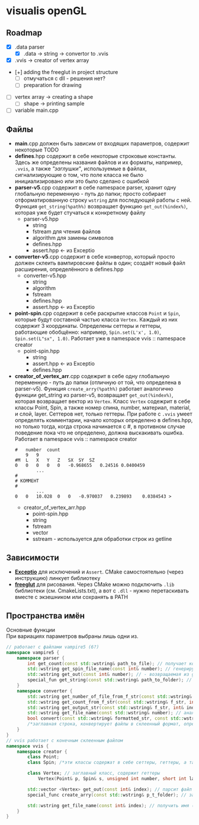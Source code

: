 # visualis openGL
  
## Roadmap
- [x] .data parser
    - [x] .data -> string -> convertor to .vvis
- [x] .vvis -> creator of vertex array
- [+] adding the freeglut in project structure
    - [ ] отмучаться с dll - решения нет?
    - [ ] preparation for drawing
- [ ] vertex array -> creating a shape
    - [ ] shape -> printing sample
- [ ] variable main.cpp
  
## Файлы  
* **main**.cpp должен быть зависим от входящих параметров, содержит некоторые TODO
* **defines**.hpp содержит в себе некоторые строковые константы. Здесь же определены названия файлов и их форматы, например, `.vvis`, а также *"заглушки"*, используемые в файлах, сигнализирующие о том, что поле класса не было инициализировано или это было сделано с ошибкой
* **parser-v5**.cpp содержит в себе namespace parser, хранит одну глобальную переменную - путь до папки; просто собирает отформатированную строку `wstring` для последующей работы с ней. Функция `get_string(%path%)` возвращает функцию `get_out(%index%)`, которая уже будет стучаться к конкретному файлу
    * parser-v5.hpp
        * string
        * fstream для чтения файлов
        * algorithm для замены символов
        * defines.hpp
        * assert.hpp <- из Exceptio
* **converter-v5**.cpp содержит в себе конвертор, который просто должен склеить вампировские файлы в один; создаёт новый файл расширения, определённого в defines.hpp
    * converter-v5.hpp
        * string
        * algorithm
        * fstream
        * defines.hpp
        * assert.hpp <- из Exceptio
* **point-spin**.cpp содержит в себе раскрытие классов `Point` и `Spin`, которые будут составной частью класса `Vertex`. Каждый из них содержит 3 координаты. Определены сеттеры и геттеры, работающие обобщённо: например, `Spin.set(L'x', 1.0)`, `Spin.set(L"sx", 1.0)`. Работает уже в namespace vvis :: namespace creator
    * point-spin.hpp
        * string
        * assert.hpp <- из Exceptio
        * defines.hpp
* **creator_of_vertex_arr**.cpp содежрит в себе одну глобальную переменную - путь до папки (отличную от той, что определена в parser-v5). Функция `create_arry(%path%)` работает аналогично функции get_string из parser-v5, возвращает `get_out(%index%)`, которая возвращает вектор из `Vertex`. Класс `Vertex` содежрит в себе классы Point, Spin, а также номер спина, number, материал, material, и слой, layer. Сеттеров нет, только геттеры. При работе с `.vvis` умеет определять комментарии, начало которых определено в defines.hpp, но только тогда, когда строка начинается с #, в противном случае поведение пока что не определено, должна выскакивать ошибка.  Работает в namespace vvis :: namespace creator
    ```vvis
    #	number	count  
        9	9  
    #M	L	X	Y	Z	SX	SY	SZ  
    0	0	0	0	0	-0.968655	0.24516	0.0400459  
            ...
    #  
    # КОММЕНТ  
    #  
            ...
    0	0	10.028	0	0	-0.970037	0.239893	0.0384543 >
    ```
    * creator_of_vertex_arr.hpp
        * point-spin.hpp
        * string
        * fstream
        * vector
        * sstream - используется для обработки строк из getline

## Зависимости
+ **[Exceptio](https://github.com/ilyata76/tia-Exceptio.git)** для исключений и `Assert`. CMake самостоятельно (через инструкцию)
линкует библиотеку
+ **[freeglut](https://github.com/FreeGLUTProject/freeglut.git)** для рисования. Через CMake можно подключить `.lib` библиотеки (см. CmakeLists.txt), а вот с `.dll` - нужно перетаскивать вместе с экзешником или сохранять в PATH
  
## Пространства имён
Основные функции  
При вариациях параметров выбраны лишь одни из.  
```cpp 
// работает с файлами vampire5 (6?)
namespace vampire5 {
    namespace parser {
        int get_count(const std::wstring& path_to_file); // получает количество из первой строки
        std::wstring get_spin_file_name(const int& number); // генерирует строку spins-xxx
        std::wstring get_out(const int& number); // - возвращаемая из get_string - возвращает форматную строку
        special_fun get_string(const std::wstring& path_to_folder); // - возвращает get_out, сохраняет путь до папки
    }
    namespace converter {
        std::wstring get_number_of_file_from_f_str(const std::wstring& f_str, int& index); // получает число из строки
        std::wstring get_count_from_f_str(const std::wstring& f_str, int& index); // получает количество из строки
        std::wstring get_output_str(const std::wstring& f_str, int& index); // обрабатывает конструкцию m;l;x;y;z;sx;sy;sz!
        std::wstring get_file_name(const std::wstring& number); // аналогичен в parser-v5
        bool convert(const std::wstring& formatted_str, const std::wstring& path_to_folder, int& index);
        /*заглавная строка, конвертирует файлы в склеенный формат, определённый в defines.hpp (.vvis) */
    }
}
// vvis работает с конечным склеенным файлом
namespace vvis {
    namespace creator {
        class Point;
        class Spin; /*эти классы содержат в себе сеттеры, геттеры, а также по три protected-координаты*/

        class Vertex; // заглавный класс, содержит геттеры
            Vertex(Point& p, Spin& s, unsigned int number, short int layer, short int material); // его основной конструктор

        std::vector <Vertex> get_out(const int& index); // парсит файл и создаёт вертекс
        special_func create_arry(const std::wstring& p_t_folder); // запоминает путь (как в parse-v5), возвращает get_out

        std::wstring get_file_name(const int& index); // получить имя (аналогично parse-v5) типа spins-xxx
    }
}
```